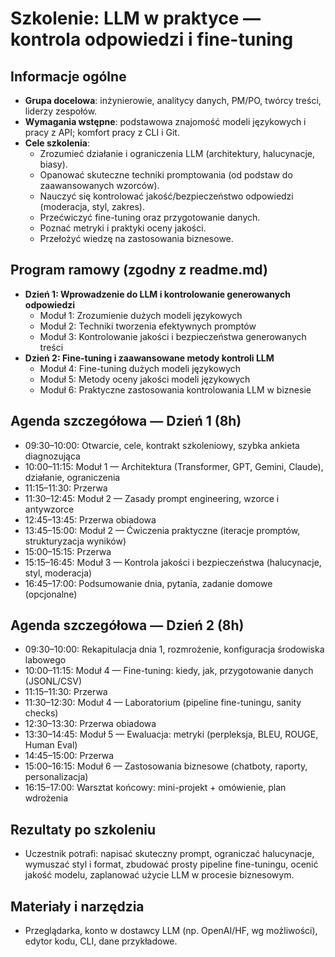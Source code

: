 # Szkolenie: LLM w praktyce — kontrola odpowiedzi i fine-tuning

## Informacje ogólne
- **Grupa docelowa**: inżynierowie, analitycy danych, PM/PO, twórcy treści, liderzy zespołów.
- **Wymagania wstępne**: podstawowa znajomość modeli językowych i pracy z API; komfort pracy z CLI i Git.
- **Cele szkolenia**:
  - Zrozumieć działanie i ograniczenia LLM (architektury, halucynacje, biasy).
  - Opanować skuteczne techniki promptowania (od podstaw do zaawansowanych wzorców).
  - Nauczyć się kontrolować jakość/bezpieczeństwo odpowiedzi (moderacja, styl, zakres).
  - Przećwiczyć fine-tuning oraz przygotowanie danych.
  - Poznać metryki i praktyki oceny jakości.
  - Przełożyć wiedzę na zastosowania biznesowe.

## Program ramowy (zgodny z readme.md)
- **Dzień 1: Wprowadzenie do LLM i kontrolowanie generowanych odpowiedzi**
  - Moduł 1: Zrozumienie dużych modeli językowych
  - Moduł 2: Techniki tworzenia efektywnych promptów
  - Moduł 3: Kontrolowanie jakości i bezpieczeństwa generowanych treści
- **Dzień 2: Fine-tuning i zaawansowane metody kontroli LLM**
  - Moduł 4: Fine-tuning dużych modeli językowych
  - Moduł 5: Metody oceny jakości modeli językowych
  - Moduł 6: Praktyczne zastosowania kontrolowania LLM w biznesie

## Agenda szczegółowa — Dzień 1 (8h)
- 09:30–10:00: Otwarcie, cele, kontrakt szkoleniowy, szybka ankieta diagnozująca
- 10:00–11:15: Moduł 1 — Architektura (Transformer, GPT, Gemini, Claude), działanie, ograniczenia
- 11:15–11:30: Przerwa
- 11:30–12:45: Moduł 2 — Zasady prompt engineering, wzorce i antywzorce
- 12:45–13:45: Przerwa obiadowa
- 13:45–15:00: Moduł 2 — Ćwiczenia praktyczne (iteracje promptów, strukturyzacja wyników)
- 15:00–15:15: Przerwa
- 15:15–16:45: Moduł 3 — Kontrola jakości i bezpieczeństwa (halucynacje, styl, moderacja)
- 16:45–17:00: Podsumowanie dnia, pytania, zadanie domowe (opcjonalne)

## Agenda szczegółowa — Dzień 2 (8h)
- 09:30–10:00: Rekapitulacja dnia 1, rozmrożenie, konfiguracja środowiska labowego
- 10:00–11:15: Moduł 4 — Fine-tuning: kiedy, jak, przygotowanie danych (JSONL/CSV)
- 11:15–11:30: Przerwa
- 11:30–12:30: Moduł 4 — Laboratorium (pipeline fine-tuningu, sanity checks)
- 12:30–13:30: Przerwa obiadowa
- 13:30–14:45: Moduł 5 — Ewaluacja: metryki (perpleksja, BLEU, ROUGE, Human Eval)
- 14:45–15:00: Przerwa
- 15:00–16:15: Moduł 6 — Zastosowania biznesowe (chatboty, raporty, personalizacja)
- 16:15–17:00: Warsztat końcowy: mini-projekt + omówienie, plan wdrożenia

## Rezultaty po szkoleniu
- Uczestnik potrafi: napisać skuteczny prompt, ograniczać halucynacje, wymuszać styl i format, zbudować prosty pipeline fine-tuningu, ocenić jakość modelu, zaplanować użycie LLM w procesie biznesowym.

## Materiały i narzędzia
- Przeglądarka, konto w dostawcy LLM (np. OpenAI/HF, wg możliwości), edytor kodu, CLI, dane przykładowe.

